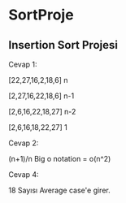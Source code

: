 # SortProje
## Insertion Sort Projesi

Cevap 1:

[22,27,16,2,18,6]    n

[2,27,16,22,18,6]    n-1                                          

[2,6,16,22,18,27]    n-2           
                                                                                     
[2,6,16,18,22,27]     1           


Cevap 2:

(n+1)/n   Big o notation = o(n^2)   


Cevap 4:

18 Sayısı  Average case'e girer.





